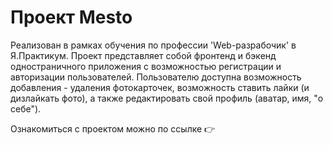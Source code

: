 # Проект Mesto
Реализован в рамках обучения по профессии 'Web-разрабочик' в Я.Практикум. 
Проект представляет собой фронтенд и бэкенд одностраничного приложения с возможностью регистрации и авторизации пользователей. Пользователю доступна возможность добавления - удаления фотокарточек, возможность ставить лайки (и дизлайкать фото), а также редактировать свой профиль (аватар, имя, "о себе").

Ознакомиться с проектом можно по ссылке 👉
